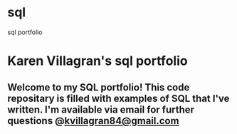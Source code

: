 # sql
sql portfolio
# Karen Villagran's sql portfolio

## Welcome to my SQL portfolio! This code repositary is filled with examples of SQL that I've written. I'm available via email for further questions @kvillagran84@gmail.com
